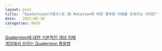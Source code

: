 ```yaml
---
layout: post
title:  "Quaternion(사원수)과 3D Rotation에 대한 풍부한 이해를 도와주는 사이트"
date:   2021-05-28
categories: Math
---
```


[Quaternion에 대한 기본적인 개념 이해](https://eater.net/quaternions)          
[게임에서 쓰이는 Quaternion 활용법](https://github.com/NickCuso/Tutorials/blob/master/Quaternions.md#361-quaternioninverse)            